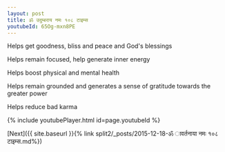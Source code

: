 ```yaml
---
layout: post
title: ॐ उदुम्बराय नमः १०८ टाइम्स
youtubeId: 65Og-mxn8PE
---
```

 
 
Helps get goodness, bliss and peace and God's blessings
 
Helps remain focused, help generate inner energy 
 
Helps boost physical and mental health 
 
Helps remain grounded and generates a sense of gratitude towards the greater power 
 
Helps reduce bad karma
 
 
 
 


{% include youtubePlayer.html id=page.youtubeId %}
 
[Next]({{ site.baseurl }}{% link  split2/_posts/2015-12-18-ॐ ावर्तनाया नमः १०८ टाइम्स.md%})
 
